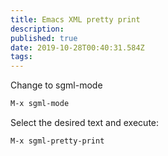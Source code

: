 ```yaml
---
title: Emacs XML pretty print
description: 
published: true
date: 2019-10-28T00:40:31.584Z
tags: 
---
```


Change to sgml-mode


```lisp
M-x sgml-mode
```


Select the desired text and execute:


```lisp
M-x sgml-pretty-print
```
